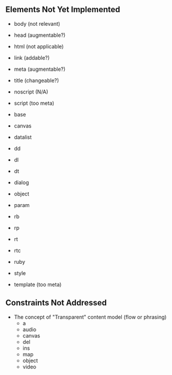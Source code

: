 Elements Not Yet Implemented
----------------------------


* body (not relevant)
* head (augmentable?)
* html (not applicable)
* link (addable?)
* meta (augmentable?)
* title (changeable?)



* noscript (N/A)
* script (too meta)



* base
* canvas
* datalist
* dd
* dl
* dt
* dialog
* object
* param
* rb
* rp
* rt
* rtc
* ruby
* style

* template (too meta)


Constraints Not Addressed
-------------------------

* The concept of "Transparent" content model (flow or phrasing)
  - a
  - audio
  - canvas
  - del
  - ins
  - map
  - object
  - video


